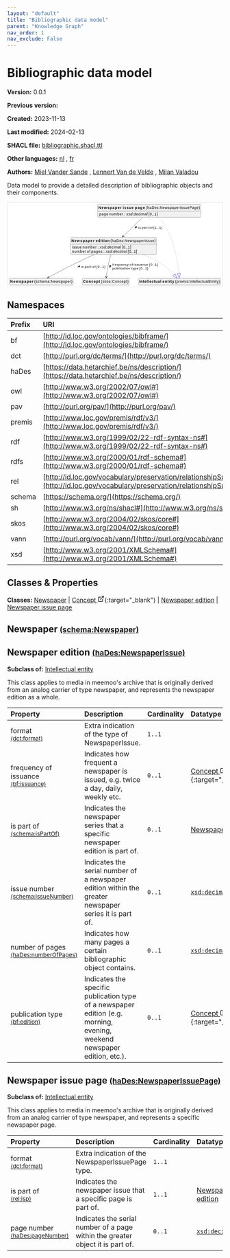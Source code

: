 ```yaml
---
layout: "default"
title: "Bibliographic data model"
parent: "Knowledge Graph"
nav_order: 1
nav_exclude: False
---
```

<svg xmlns="http://www.w3.org/2000/svg" style="display: none;"><symbol id="svg-external-link" width="24" height="24" viewBox="0 0 24 24" fill="none" stroke="currentColor" stroke-width="2" stroke-linecap="round" stroke-linejoin="round" class="feather feather-external-link"><title id="svg-external-link-title">(external link)</title><path d="M18 13v6a2 2 0 0 1-2 2H5a2 2 0 0 1-2-2V8a2 2 0 0 1 2-2h6"></path><polyline points="15 3 21 3 21 9"></polyline><line x1="10" y1="14" x2="21" y2="3"></line> </symbol></svg>

Bibliographic data model
====================

**Version:** 0.0.1

**Previous version:** 

**Created:** 2023-11-13

**Last modified:** 2024-02-13

**SHACL file:** [bibliographic.shacl.ttl](bibliographic.shacl.ttl)

**Other languages:**
[nl](../nl)
, [fr](../fr)

**Authors:**
[Miel Vander Sande](mailto:miel.vandersande@meemoo.be)
, [Lennert Van de Velde](mailto:lennert.vandevelde@meemoo.be)
, [Milan Valadou](mailto:milan.valadou@meemoo.be)


Data model to provide a detailed description of bibliographic objects and their components.

<div class="wrap">
  <div class="zoom">
  <svg xmlns="http://www.w3.org/2000/svg" xmlns:xlink="http://www.w3.org/1999/xlink" contentStyleType="text/css" preserveAspectRatio="none" version="1.1" viewBox="0 0 836 326" zoomAndPan="magnify"><defs/><g><a href="#schema%3ANewspaper" target="_top" title="#schema%3ANewspaper" xlink:actuate="onRequest" xlink:href="#schema%3ANewspaper" xlink:show="new" xlink:title="#schema%3ANewspaper" xlink:type="simple"><g id="elem_schema_Newspaper"><rect codeLine="15" fill="#F1F1F1" height="26.2969" id="schema_Newspaper" rx="3.5" ry="3.5" style="stroke:#181818;stroke-width:0.5;" width="248" x="7" y="294"/><text fill="#000000" font-family="sans-serif" font-size="14" font-weight="bold" lengthAdjust="spacing" textLength="90" x="10" y="311.9951">Newspaper</text><text fill="#000000" font-family="sans-serif" font-size="14" lengthAdjust="spacing" textLength="4" x="100" y="311.9951"> </text><text fill="#000000" font-family="sans-serif" font-size="14" lengthAdjust="spacing" textLength="148" x="104" y="311.9951">(schema:Newspaper)</text></g></a><a href="../../terms/en#skos%3AConcept" target="_top" title="../../terms/en#skos%3AConcept" xlink:actuate="onRequest" xlink:href="../../terms/en#skos%3AConcept" xlink:show="new" xlink:title="../../terms/en#skos%3AConcept" xlink:type="simple"><g id="elem_skos_Concept"><rect codeLine="16" fill="#F1F1F1" height="26.2969" id="skos_Concept" rx="3.5" ry="3.5" style="stroke:#181818;stroke-width:0.5;" width="183" x="290.5" y="294"/><text fill="#000000" font-family="sans-serif" font-size="14" font-weight="bold" lengthAdjust="spacing" textLength="66" x="293.5" y="311.9951">Concept</text><text fill="#000000" font-family="sans-serif" font-size="14" lengthAdjust="spacing" textLength="4" x="359.5" y="311.9951"> </text><text fill="#000000" font-family="sans-serif" font-size="14" lengthAdjust="spacing" textLength="107" x="363.5" y="311.9951">(skos:Concept)</text></g></a><a href="#haDes%3ANewspaperIssue" target="_top" title="#haDes%3ANewspaperIssue" xlink:actuate="onRequest" xlink:href="#haDes%3ANewspaperIssue" xlink:show="new" xlink:title="#haDes%3ANewspaperIssue" xlink:type="simple"><g id="elem_haDes_NewspaperIssue"><rect codeLine="17" fill="#F1F1F1" height="66.8906" id="haDes_NewspaperIssue" rx="3.5" ry="3.5" style="stroke:#181818;stroke-width:0.5;" width="334" x="245" y="135"/><text fill="#000000" font-family="sans-serif" font-size="14" font-weight="bold" lengthAdjust="spacing" textLength="90" x="248" y="152.9951">Newspaper</text><text fill="#000000" font-family="sans-serif" font-size="14" font-weight="bold" lengthAdjust="spacing" textLength="5" x="338" y="152.9951"> </text><text fill="#000000" font-family="sans-serif" font-size="14" font-weight="bold" lengthAdjust="spacing" textLength="54" x="343" y="152.9951">edition</text><text fill="#000000" font-family="sans-serif" font-size="14" lengthAdjust="spacing" textLength="4" x="397" y="152.9951"> </text><text fill="#000000" font-family="sans-serif" font-size="14" lengthAdjust="spacing" textLength="175" x="401" y="152.9951">(haDes:NewspaperIssue)</text><line style="stroke:#181818;stroke-width:0.5;" x1="246" x2="578" y1="161.2969" y2="161.2969"/><text fill="#000000" font-family="sans-serif" font-size="14" lengthAdjust="spacing" textLength="37" x="251" y="178.292">issue</text><text fill="#000000" font-family="sans-serif" font-size="14" lengthAdjust="spacing" textLength="4" x="288" y="178.292"> </text><text fill="#000000" font-family="sans-serif" font-size="14" lengthAdjust="spacing" textLength="54" x="292" y="178.292">number</text><text fill="#000000" font-family="sans-serif" font-size="14" lengthAdjust="spacing" textLength="4" x="346" y="178.292"> </text><text fill="#000000" font-family="sans-serif" font-size="14" lengthAdjust="spacing" textLength="5" x="350" y="178.292">:</text><text fill="#000000" font-family="sans-serif" font-size="14" lengthAdjust="spacing" textLength="4" x="355" y="178.292"> </text><text fill="#000000" font-family="sans-serif" font-size="14" font-style="italic" lengthAdjust="spacing" textLength="82" x="359" y="178.292">xsd:decimal</text><text fill="#000000" font-family="sans-serif" font-size="14" lengthAdjust="spacing" textLength="4" x="441" y="178.292"> </text><text fill="#000000" font-family="sans-serif" font-size="14" lengthAdjust="spacing" textLength="36" x="445" y="178.292">[0..1]</text><text fill="#000000" font-family="sans-serif" font-size="14" lengthAdjust="spacing" textLength="54" x="251" y="194.5889">number</text><text fill="#000000" font-family="sans-serif" font-size="14" lengthAdjust="spacing" textLength="4" x="305" y="194.5889"> </text><text fill="#000000" font-family="sans-serif" font-size="14" lengthAdjust="spacing" textLength="13" x="309" y="194.5889">of</text><text fill="#000000" font-family="sans-serif" font-size="14" lengthAdjust="spacing" textLength="4" x="322" y="194.5889"> </text><text fill="#000000" font-family="sans-serif" font-size="14" lengthAdjust="spacing" textLength="43" x="326" y="194.5889">pages</text><text fill="#000000" font-family="sans-serif" font-size="14" lengthAdjust="spacing" textLength="4" x="369" y="194.5889"> </text><text fill="#000000" font-family="sans-serif" font-size="14" lengthAdjust="spacing" textLength="5" x="373" y="194.5889">:</text><text fill="#000000" font-family="sans-serif" font-size="14" lengthAdjust="spacing" textLength="4" x="378" y="194.5889"> </text><text fill="#000000" font-family="sans-serif" font-size="14" font-style="italic" lengthAdjust="spacing" textLength="82" x="382" y="194.5889">xsd:decimal</text><text fill="#000000" font-family="sans-serif" font-size="14" lengthAdjust="spacing" textLength="4" x="464" y="194.5889"> </text><text fill="#000000" font-family="sans-serif" font-size="14" lengthAdjust="spacing" textLength="36" x="468" y="194.5889">[0..1]</text></g></a><a href="#premis%3AIntellectualEntity" target="_top" title="#premis%3AIntellectualEntity" xlink:actuate="onRequest" xlink:href="#premis%3AIntellectualEntity" xlink:show="new" xlink:title="#premis%3AIntellectualEntity" xlink:type="simple"><g id="elem_premis_IntellectualEntity"><rect codeLine="20" fill="#F1F1F1" height="26.2969" id="premis_IntellectualEntity" rx="3.5" ry="3.5" style="stroke:#181818;stroke-width:0.5;" width="320" x="509" y="294"/><text fill="#000000" font-family="sans-serif" font-size="14" font-weight="bold" lengthAdjust="spacing" textLength="86" x="512" y="311.9951">Intellectual</text><text fill="#000000" font-family="sans-serif" font-size="14" font-weight="bold" lengthAdjust="spacing" textLength="5" x="598" y="311.9951"> </text><text fill="#000000" font-family="sans-serif" font-size="14" font-weight="bold" lengthAdjust="spacing" textLength="45" x="603" y="311.9951">entity</text><text fill="#000000" font-family="sans-serif" font-size="14" lengthAdjust="spacing" textLength="4" x="648" y="311.9951"> </text><text fill="#000000" font-family="sans-serif" font-size="14" lengthAdjust="spacing" textLength="174" x="652" y="311.9951">(premis:IntellectualEntity)</text></g></a><a href="#haDes%3ANewspaperIssuePage" target="_top" title="#haDes%3ANewspaperIssuePage" xlink:actuate="onRequest" xlink:href="#haDes%3ANewspaperIssuePage" xlink:show="new" xlink:title="#haDes%3ANewspaperIssuePage" xlink:type="simple"><g id="elem_haDes_NewspaperIssuePage"><rect codeLine="19" fill="#F1F1F1" height="50.5938" id="haDes_NewspaperIssuePage" rx="3.5" ry="3.5" style="stroke:#181818;stroke-width:0.5;" width="401" x="350.5" y="7"/><text fill="#000000" font-family="sans-serif" font-size="14" font-weight="bold" lengthAdjust="spacing" textLength="90" x="353.5" y="24.9951">Newspaper</text><text fill="#000000" font-family="sans-serif" font-size="14" font-weight="bold" lengthAdjust="spacing" textLength="5" x="443.5" y="24.9951"> </text><text fill="#000000" font-family="sans-serif" font-size="14" font-weight="bold" lengthAdjust="spacing" textLength="42" x="448.5" y="24.9951">issue</text><text fill="#000000" font-family="sans-serif" font-size="14" font-weight="bold" lengthAdjust="spacing" textLength="5" x="490.5" y="24.9951"> </text><text fill="#000000" font-family="sans-serif" font-size="14" font-weight="bold" lengthAdjust="spacing" textLength="39" x="495.5" y="24.9951">page</text><text fill="#000000" font-family="sans-serif" font-size="14" lengthAdjust="spacing" textLength="4" x="534.5" y="24.9951"> </text><text fill="#000000" font-family="sans-serif" font-size="14" lengthAdjust="spacing" textLength="210" x="538.5" y="24.9951">(haDes:NewspaperIssuePage)</text><line style="stroke:#181818;stroke-width:0.5;" x1="351.5" x2="750.5" y1="33.2969" y2="33.2969"/><text fill="#000000" font-family="sans-serif" font-size="14" lengthAdjust="spacing" textLength="35" x="356.5" y="50.292">page</text><text fill="#000000" font-family="sans-serif" font-size="14" lengthAdjust="spacing" textLength="4" x="391.5" y="50.292"> </text><text fill="#000000" font-family="sans-serif" font-size="14" lengthAdjust="spacing" textLength="54" x="395.5" y="50.292">number</text><text fill="#000000" font-family="sans-serif" font-size="14" lengthAdjust="spacing" textLength="4" x="449.5" y="50.292"> </text><text fill="#000000" font-family="sans-serif" font-size="14" lengthAdjust="spacing" textLength="5" x="453.5" y="50.292">:</text><text fill="#000000" font-family="sans-serif" font-size="14" lengthAdjust="spacing" textLength="4" x="458.5" y="50.292"> </text><text fill="#000000" font-family="sans-serif" font-size="14" font-style="italic" lengthAdjust="spacing" textLength="82" x="462.5" y="50.292">xsd:decimal</text><text fill="#000000" font-family="sans-serif" font-size="14" lengthAdjust="spacing" textLength="4" x="544.5" y="50.292"> </text><text fill="#000000" font-family="sans-serif" font-size="14" lengthAdjust="spacing" textLength="36" x="548.5" y="50.292">[0..1]</text></g></a><g id="link_haDes_NewspaperIssue_premis_IntellectualEntity"><path codeLine="26" d="M527.25,202.07 C548.84,210.34 570.68,220.28 590,232 C618.28,249.15 633.2479,264.0745 647.1979,280.2345 " fill="none" id="haDes_NewspaperIssue-to-premis_IntellectualEntity" style="stroke:#0000FF;stroke-width:1.0;stroke-dasharray:1.0,3.0;"/><polygon fill="none" points="658.96,293.86,651.7397,276.3138,642.6561,284.1552,658.96,293.86" style="stroke:#0000FF;stroke-width:1.0;"/></g><g id="link_haDes_NewspaperIssue_schema_Newspaper"><path codeLine="30" d="M336.76,202.04 C315.68,211.44 292.84,221.89 272,232 C229.47,252.63 186.1077,275.8476 158.5077,290.8976 " fill="none" id="haDes_NewspaperIssue-to-schema_Newspaper" style="stroke:#454645;stroke-width:1.0;"/><polygon fill="#454645" points="153.24,293.77,163.0566,292.9732,157.6298,291.3763,159.2266,285.9495,153.24,293.77" style="stroke:#454645;stroke-width:1.0;"/><polygon fill="#000000" points="272.5252,250.2971,281.9314,248.892,279.3091,243.6315,272.5252,250.2971" style="stroke:#000000;stroke-width:1.0;"/><text fill="#000000" font-family="sans-serif" font-size="13" lengthAdjust="spacing" textLength="10" x="286" y="252.5669">is</text><text fill="#000000" font-family="sans-serif" font-size="13" lengthAdjust="spacing" textLength="4" x="296" y="252.5669"> </text><text fill="#000000" font-family="sans-serif" font-size="13" lengthAdjust="spacing" textLength="26" x="300" y="252.5669">part</text><text fill="#000000" font-family="sans-serif" font-size="13" lengthAdjust="spacing" textLength="4" x="326" y="252.5669"> </text><text fill="#000000" font-family="sans-serif" font-size="13" lengthAdjust="spacing" textLength="12" x="330" y="252.5669">of</text><text fill="#000000" font-family="sans-serif" font-size="13" lengthAdjust="spacing" textLength="4" x="342" y="252.5669"> </text><text fill="#000000" font-family="sans-serif" font-size="13" lengthAdjust="spacing" textLength="34" x="346" y="252.5669">[0..1]</text></g><g id="link_haDes_NewspaperIssue_skos_Concept"><path codeLine="31" d="M401.82,202.07 C399.04,211.65 396.2,222.19 394,232 C389.16,253.59 386.2474,273.1919 384.2974,287.9219 " fill="none" id="haDes_NewspaperIssue-to-skos_Concept" style="stroke:#454645;stroke-width:1.0;"/><polygon fill="#454645" points="383.51,293.87,388.6565,285.4728,384.1662,288.9132,380.7257,284.4229,383.51,293.87" style="stroke:#454645;stroke-width:1.0;"/><polygon fill="#000000" points="398.0001,253.0318,402.6885,244.7572,396.9294,243.5817,398.0001,253.0318" style="stroke:#000000;stroke-width:1.0;"/><text fill="#000000" font-family="sans-serif" font-size="13" lengthAdjust="spacing" textLength="63" x="408" y="245.0669">frequency</text><text fill="#000000" font-family="sans-serif" font-size="13" lengthAdjust="spacing" textLength="4" x="471" y="245.0669"> </text><text fill="#000000" font-family="sans-serif" font-size="13" lengthAdjust="spacing" textLength="12" x="475" y="245.0669">of</text><text fill="#000000" font-family="sans-serif" font-size="13" lengthAdjust="spacing" textLength="4" x="487" y="245.0669"> </text><text fill="#000000" font-family="sans-serif" font-size="13" lengthAdjust="spacing" textLength="56" x="491" y="245.0669">issuance</text><text fill="#000000" font-family="sans-serif" font-size="13" lengthAdjust="spacing" textLength="4" x="547" y="245.0669"> </text><text fill="#000000" font-family="sans-serif" font-size="13" lengthAdjust="spacing" textLength="34" x="551" y="245.0669">[0..1]</text><text fill="#000000" font-family="sans-serif" font-size="13" lengthAdjust="spacing" textLength="69" x="408" y="260.1997">publication</text><text fill="#000000" font-family="sans-serif" font-size="13" lengthAdjust="spacing" textLength="4" x="477" y="260.1997"> </text><text fill="#000000" font-family="sans-serif" font-size="13" lengthAdjust="spacing" textLength="28" x="481" y="260.1997">type</text><text fill="#000000" font-family="sans-serif" font-size="13" lengthAdjust="spacing" textLength="4" x="509" y="260.1997"> </text><text fill="#000000" font-family="sans-serif" font-size="13" lengthAdjust="spacing" textLength="34" x="513" y="260.1997">[0..1]</text></g><g id="link_haDes_NewspaperIssuePage_premis_IntellectualEntity"><path codeLine="34" d="M584.72,58.05 C594.42,66.57 604.2,76.82 611,88 C653.55,157.92 663.7929,241.0415 666.6729,275.7815 " fill="none" id="haDes_NewspaperIssuePage-to-premis_IntellectualEntity" style="stroke:#0000FF;stroke-width:1.0;stroke-dasharray:1.0,3.0;"/><polygon fill="none" points="668.16,293.72,672.6524,275.2858,660.6934,276.2772,668.16,293.72" style="stroke:#0000FF;stroke-width:1.0;"/></g><g id="link_haDes_NewspaperIssuePage_haDes_NewspaperIssue"><path codeLine="37" d="M525.51,58.08 C503.09,79.69 474.6201,107.1363 450.0401,130.8263 " fill="none" id="haDes_NewspaperIssuePage-to-haDes_NewspaperIssue" style="stroke:#454645;stroke-width:1.0;"/><polygon fill="#454645" points="445.72,134.99,454.976,131.6245,449.3201,131.5202,449.4244,125.8644,445.72,134.99" style="stroke:#454645;stroke-width:1.0;"/><polygon fill="#000000" points="495.4001,100.0364,503.952,95.8751,499.8728,91.6432,495.4001,100.0364" style="stroke:#000000;stroke-width:1.0;"/><text fill="#000000" font-family="sans-serif" font-size="13" lengthAdjust="spacing" textLength="10" x="508" y="101.0669">is</text><text fill="#000000" font-family="sans-serif" font-size="13" lengthAdjust="spacing" textLength="4" x="518" y="101.0669"> </text><text fill="#000000" font-family="sans-serif" font-size="13" lengthAdjust="spacing" textLength="26" x="522" y="101.0669">part</text><text fill="#000000" font-family="sans-serif" font-size="13" lengthAdjust="spacing" textLength="4" x="548" y="101.0669"> </text><text fill="#000000" font-family="sans-serif" font-size="13" lengthAdjust="spacing" textLength="12" x="552" y="101.0669">of</text><text fill="#000000" font-family="sans-serif" font-size="13" lengthAdjust="spacing" textLength="4" x="564" y="101.0669"> </text><text fill="#000000" font-family="sans-serif" font-size="13" lengthAdjust="spacing" textLength="34" x="568" y="101.0669">[1..1]</text></g></g></svg>
  </div>
</div>

## Namespaces

| Prefix | URI      |
| :----- | :------- |
| bf     | [http://id.loc.gov/ontologies/bibframe/](http://id.loc.gov/ontologies/bibframe/) |
| dct     | [http://purl.org/dc/terms/](http://purl.org/dc/terms/) |
| haDes     | [https://data.hetarchief.be/ns/description/](https://data.hetarchief.be/ns/description/) |
| owl     | [http://www.w3.org/2002/07/owl#](http://www.w3.org/2002/07/owl#) |
| pav     | [http://purl.org/pav/](http://purl.org/pav/) |
| premis     | [http://www.loc.gov/premis/rdf/v3/](http://www.loc.gov/premis/rdf/v3/) |
| rdf     | [http://www.w3.org/1999/02/22-rdf-syntax-ns#](http://www.w3.org/1999/02/22-rdf-syntax-ns#) |
| rdfs     | [http://www.w3.org/2000/01/rdf-schema#](http://www.w3.org/2000/01/rdf-schema#) |
| rel     | [http://id.loc.gov/vocabulary/preservation/relationshipSubType/](http://id.loc.gov/vocabulary/preservation/relationshipSubType/) |
| schema     | [https://schema.org/](https://schema.org/) |
| sh     | [http://www.w3.org/ns/shacl#](http://www.w3.org/ns/shacl#) |
| skos     | [http://www.w3.org/2004/02/skos/core#](http://www.w3.org/2004/02/skos/core#) |
| vann     | [http://purl.org/vocab/vann/](http://purl.org/vocab/vann/) |
| xsd     | [http://www.w3.org/2001/XMLSchema#](http://www.w3.org/2001/XMLSchema#) |

## Classes & Properties

**Classes:** 
 [Newspaper](#schema%3ANewspaper) |  [Concept <svg class="svg-external-link" viewBox="0 0 24 24" aria-labelledby="svg-external-link-title"><use xlink:href="#svg-external-link"></use></svg>](../../terms/en#skos%3AConcept){:target="_blank"} |  [Newspaper edition](#haDes%3ANewspaperIssue) |  [Newspaper issue page](#haDes%3ANewspaperIssuePage)
## <a id="schema%3ANewspaper"></a>Newspaper <small>[(schema:Newspaper)](https://schema.org/Newspaper)</small>





## <a id="haDes%3ANewspaperIssue"></a>Newspaper edition <small>[(haDes:NewspaperIssue)](https://data.hetarchief.be/ns/description/NewspaperIssue)</small>


**Subclass of:** 
[Intellectual entity](#premis%3AIntellectualEntity)

This class applies to media in meemoo's archive that is originally derived from an analog carrier of type newspaper, and represents the newspaper edition as a whole.

| Property | Description | Cardinality | Datatype |
| :------ | :---------- | :---------- | :------- |
| <a id='dct%3Aformat'></a>format <br> <small>[(dct:format)](http://purl.org/dc/terms/format)</small> | Extra indication of the type of NewspaperIssue. | `1..1` |   |
| <a id='bf%3Aissuance'></a>frequency of issuance <br> <small>[(bf:issuance)](http://id.loc.gov/ontologies/bibframe/issuance)</small> | Indicates how frequent a newspaper is issued, e.g. twice a day, daily, weekly etc. | `0..1` | [Concept <svg class="svg-external-link" viewBox="0 0 24 24" aria-labelledby="svg-external-link-title"><use xlink:href="#svg-external-link"></use></svg>](../../terms/en#skos%3AConcept){:target="_blank"}  |
| <a id='schema%3AisPartOf'></a>is part of <br> <small>[(schema:isPartOf)](https://schema.org/isPartOf)</small> | Indicates the newspaper series that a specific newspaper edition is part of. | `0..1` | [Newspaper](#schema%3ANewspaper)  |
| <a id='schema%3AissueNumber'></a>issue number <br> <small>[(schema:issueNumber)](https://schema.org/issueNumber)</small> | Indicates the serial number of a newspaper edition within the greater newspaper series it is part of. | `0..1` | [`xsd:decimal`](http://www.w3.org/2001/XMLSchema#decimal)  |
| <a id='haDes%3AnumberOfPages'></a>number of pages <br> <small>[(haDes:numberOfPages)](https://data.hetarchief.be/ns/description/numberOfPages)</small> | Indicates how many pages a certain bibliographic object contains. | `0..1` | [`xsd:decimal`](http://www.w3.org/2001/XMLSchema#decimal)  |
| <a id='bf%3Aedition'></a>publication type <br> <small>[(bf:edition)](http://id.loc.gov/ontologies/bibframe/edition)</small> | Indicates the specific publication type of a newspaper edition (e.g. morning, evening, weekend newspaper edition, etc.). | `0..1` | [Concept <svg class="svg-external-link" viewBox="0 0 24 24" aria-labelledby="svg-external-link-title"><use xlink:href="#svg-external-link"></use></svg>](../../terms/en#skos%3AConcept){:target="_blank"}  |



## <a id="haDes%3ANewspaperIssuePage"></a>Newspaper issue page <small>[(haDes:NewspaperIssuePage)](https://data.hetarchief.be/ns/description/NewspaperIssuePage)</small>


**Subclass of:** 
[Intellectual entity](#premis%3AIntellectualEntity)

This class applies to media in meemoo's archive that is originally derived from an analog carrier of type newspaper, and represents a specific newspaper page.

| Property | Description | Cardinality | Datatype |
| :------ | :---------- | :---------- | :------- |
| <a id='dct%3Aformat'></a>format <br> <small>[(dct:format)](http://purl.org/dc/terms/format)</small> | Extra indication of the NewspaperIssuePage type. | `1..1` |   |
| <a id='rel%3Aisp'></a>is part of <br> <small>[(rel:isp)](http://id.loc.gov/vocabulary/preservation/relationshipSubType/isp)</small> | Indicates the newspaper issue that a specific page is part of. | `1..1` | [Newspaper edition](#haDes%3ANewspaperIssue)  |
| <a id='haDes%3ApageNumber'></a>page number <br> <small>[(haDes:pageNumber)](https://data.hetarchief.be/ns/description/pageNumber)</small> | Indicates the serial number of a page within the greater object it is part of. | `0..1` | [`xsd:decimal`](http://www.w3.org/2001/XMLSchema#decimal)  |



[^1]: Unique language tags required
<style>
.zoom > svg {
    width: 100%;
    height: auto;
    background-color: #fff;
}

.zoom > svg text{
   -webkit-user-select: none;
   -moz-user-select: none;
   -ms-user-select: none;
   user-select: none;
}

.wrap {
  overflow: hidden;
  border: 1px solid #E6E6E6;
}

.zoom {
  position: relative;
}

.zoom:hover {
  transform: scale(2.0); cursor: grab;
}
.svg-external-link {
  width: 16px;
  height: 16px;
}
</style>
<script>
var svg = document.querySelector('svg[zoomAndPan="magnify"]');
var zoomDiv = document.querySelector('.zoom');
zoomDiv.addEventListener('mouseleave', onMouseOutZoomDiv);
if (window.PointerEvent) {
  svg.addEventListener('pointerdown', onPointerDown);
  svg.addEventListener('pointerup', onPointerUp);
  svg.addEventListener('pointerleave', onPointerUp); 
  svg.addEventListener('pointermove', onPointerMove); 
} else {

  svg.addEventListener('mousedown', onPointerDown); 
  svg.addEventListener('mouseup', onPointerUp); 
  svg.addEventListener('mouseleave', onPointerUp); 
  svg.addEventListener('mousemove', onPointerMove); 

  svg.addEventListener('touchstart', onPointerDown);
  svg.addEventListener('touchend', onPointerUp);
  svg.addEventListener('touchmove', onPointerMove); 
}

function getPointFromEvent (event) {
  var point = {x:0, y:0};
  if (event.targetTouches) {
    point.x = event.targetTouches[0].clientX;
    point.y = event.targetTouches[0].clientY;
  } else {
    point.x = event.clientX;
    point.y = event.clientY;
  }
  
  return point;
}

var isPointerDown = false;

var pointerOrigin = {
  x: 0,
  y: 0
};

function onPointerDown(event) {
  isPointerDown = true; 
  
  var pointerPosition = getPointFromEvent(event);
  pointerOrigin.x = pointerPosition.x;
  pointerOrigin.y = pointerPosition.y;
}

var originalViewBoxString = svg.getAttribute('viewBox');
var originalViewBoxList= svg.viewBox.baseVal;

var originalViewBox = {
    x: originalViewBoxList.x,
    y: originalViewBoxList.y,
    width: originalViewBoxList.width,
    height: originalViewBoxList.height
};

var viewBox = structuredClone(originalViewBox);
console.log(viewBox);
var newViewBox = {
  x: 0,
  y: 0
};

var ratio = viewBox.width / svg.getBoundingClientRect().width;
window.addEventListener('resize', function() {
  ratio = viewBox.width / svg.getBoundingClientRect().width;
});

function onPointerMove (event) {
  if (!isPointerDown) {
    return;
  }
  event.preventDefault();

  var pointerPosition = getPointFromEvent(event);

  newViewBox.x = viewBox.x - ((pointerPosition.x - pointerOrigin.x) * ratio);
  newViewBox.y = viewBox.y - ((pointerPosition.y - pointerOrigin.y) * ratio);

  var viewBoxString = `${newViewBox.x} ${newViewBox.y} ${viewBox.width} ${viewBox.height}`;
  svg.setAttribute('viewBox', viewBoxString);
}

function onPointerUp() {
  isPointerDown = false;

  viewBox.x = newViewBox.x;
  viewBox.y = newViewBox.y;
}
function onMouseOutZoomDiv(event) {

  var viewBoxString = structuredClone(originalViewBoxString);
  viewBox.x = 0;
  viewBox.y = 0;
  svg.setAttribute('viewBox', originalViewBoxString);
}

</script>
